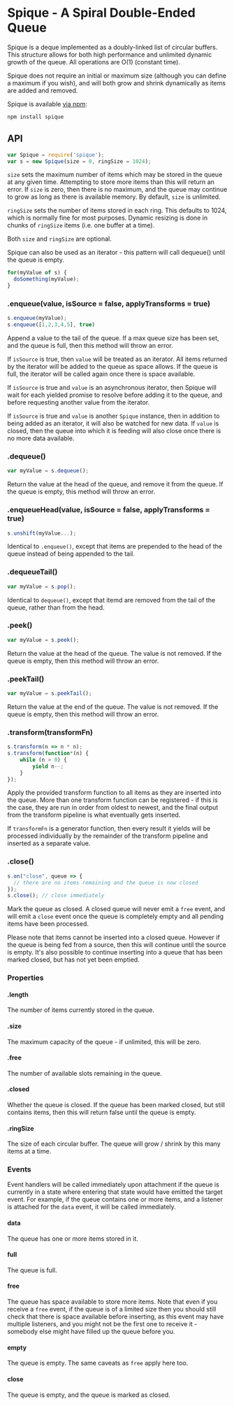Spique - A Spiral Double-Ended Queue
====================================

Spique is a deque implemented as a doubly-linked list of circular buffers. This
structure allows for both high performance and unlimited dynamic growth of the
queue. All operations are O(1) (constant time).

Spique does not require an initial or maximum size (although you can define a
maximum if you wish), and will both grow and shrink dynamically as items are
added and removed.

Spique is available [via npm](https://www.npmjs.com/package/spique):
```bash
npm install spique
```

## API
```javascript
var Spique = require('spique');
var s = new Spique(size = 0, ringSize = 1024);
```
`size` sets the maximum number of items which may be stored in the queue at
any given time. Attempting to store more items than this will return an error. If
`size` is zero, then there is no maximum, and the queue may continue to grow
as long as there is available memory. By default, `size` is unlimited.

`ringSize` sets the number of items stored in each ring. This defaults to 1024,
which is normally fine for most purposes. Dynamic resizing is done in chunks of
`ringSize` items (i.e. one buffer at a time).

Both `size` and `ringSize` are optional.

Spique can also be used as an iterator - this pattern will call dequeue() until
the queue is empty.

```javascript
for(myValue of s) {
  doSomething(myValue);
}
```

### .enqueue(value, isSource = false, applyTransforms = true)
```javascript
s.enqueue(myValue);
s.enqueue([1,2,3,4,5], true)
```
Append a value to the tail of the queue. If a max queue size has been set, and the
queue is full, then this method will throw an error.

If `isSource` is true, then `value` will be treated as an iterator. All items
returned by the iterator will be added to the queue as space allows. If the
queue is full, the iterator will be called again once there is space available.

If `isSource` is true and `value` is an asynchronous iterator, then Spique will
wait for each yielded promise to resolve before adding it to the queue, and
before requesting another value from the iterator.

If `isSource` is true and `value` is another `Spique` instance, then in
addition to being added as an iterator, it will also be watched for new data.
If `value` is closed, then the queue into which it is feeding will also close
once there is no more data available.

### .dequeue()
```javascript
var myValue = s.dequeue();
```
Return the value at the head of the queue, and remove it from the queue. If the
queue is empty, this method will throw an error.

### .enqueueHead(value, isSource = false, applyTransforms = true)
```javascript
s.unshift(myValue...);
```
Identical to `.enqueue()`, except that items are prepended to the head of the
queue instead of being appended to the tail.

### .dequeueTail()
```javascript
var myValue = s.pop();
```
Identical to `dequeue()`, except that itemd are removed from the tail of the
queue, rather than from the head.

### .peek()
```javascript
var myValue = s.peek();
```
Return the value at the head of the queue. The value is not removed. If the
queue is empty, then this method will throw an error.

### .peekTail()
```javascript
var myValue = s.peekTail();
```
Return the value at the end of the queue. The value is not removed. If the
queue is empty, then this method will throw an error.

### .transform(transformFn)
```javascript
s.transform(n => n * n);
s.transform(function*(n) {
    while (n > 0) {
        yield n--;
    }
});
```
Apply the provided transform function to all items as they are inserted into
the queue. More than one transform function can be registered - if this is the
case, they are run in order from oldest to newest, and the final output from
the transform pipeline is what eventually gets inserted.

If `transformFn` is a generator function, then every result it yields will be
processed individually by the remainder of the transform pipeline and inserted
as a separate value.

### .close()
```javascript
s.on("close", queue => {
  // there are no items remaining and the queue is now closed
});
s.close(); // close immediately
```
Mark the queue as closed. A closed queue will never emit a `free` event, and
will emit a `close` event once the queue is completely empty and all pending
items have been processed.

Please note that items cannot be inserted into a closed queue. However if the
queue is being fed from a source, then this will continue until the source is
empty. It's also possible to continue inserting into a queue that has been
marked closed, but has not yet been emptied.

### Properties
#### .length
The number of items currently stored in the queue.

#### .size
The maximum capacity of the queue - if unlimited, this will be zero.

#### .free
The number of available slots remaining in the queue.

#### .closed
Whether the queue is closed. If the queue has been marked closed, but still
contains items, then this will return false until the queue is empty.

#### .ringSize
The size of each circular buffer. The queue will grow / shrink by this many items
at a time.

### Events
Event handlers will be called immediately upon attachment if the queue is
currently in a state where entering that state would have emitted the target
event. For example, if the queue contains one or more items, and a listener
is attached for the `data` event, it will be called immediately.

#### data
The queue has one or more items stored in it. 

#### full
The queue is full.

#### free
The queue has space available to store more items. Note that even if you
receive a `free` event, if the queue is of a limited size then you should still
check that there is space available before inserting, as this event may have
multiple listeners, and you might not be the first one to receive it - somebody
else might have filled up the queue before you.

#### empty
The queue is empty. The same caveats as `free` apply here too.

#### close
The queue is empty, and the queue is marked as closed.
